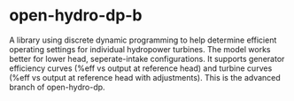 open-hydro-dp-b
===============

A library using discrete dynamic programming to help determine efficient operating settings for individual hydropower turbines. The model works better for lower head, seperate-intake configurations. It supports generator efficiency curves (%eff vs output at reference head) and turbine curves (%eff vs output at reference head with adjustments). This is the advanced branch of open-hydro-dp.
